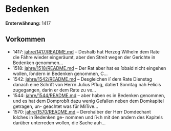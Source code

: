 # Bedenken

**Ersterwähnung:** 1417

## Vorkommen
- 1417: [jahre/1417/README.md](../jahre/1417/README.md) – Deshalb hat Herzog Wilhelm dem Rate
die Fähre wieder eingeräumt, aber den Streit wegen der
Gerichte in Bedenken genommen...
- 1518: [jahre/1518/README.md](../jahre/1518/README.md) – Der Rat aber hat es ſobald nicht
eingehen wollen, ſondern in Bedenken genommen, C...
- 1542: [jahre/1542/README.md](../jahre/1542/README.md) – Desgleichen iſ dem Rate Dienstag danach eine Schrift
von Herrn Julius Pflug, datiert Sonntag nah Felicis
zugegangen, darin er dem Rate zu ve...
- 1544: [jahre/1544/README.md](../jahre/1544/README.md) – aber haben
es in Bedenken genommen, und es hat dem Domprobſt
dazu wenig Gefallen neben dem Domkapitel getragen, un-
geachtet was für Miſſive...
- 1570: [jahre/1570/README.md](../jahre/1570/README.md) – Derohalber der Herr Domdechant ſolches in Bedenken ge-
nommen und ſi<h mit den andern des Kapitels darüber
unterreden wollen, die Sache auh...
